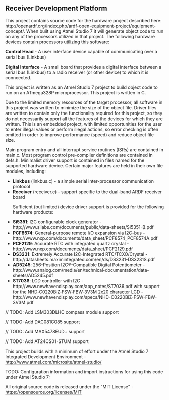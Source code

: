 <h2>Receiver Development Platform</h2>
This project contains source code for the hardware project described here: http://openardf.org/index.php/ardf-open-equipment-project/equipment-concept/. When built using Atmel Studio 7 it will generate object code to run on any of the processors utilized in that project. The following hardware devices contain processors utilizing this software:

<strong>Control Head</strong> - A user interface device capable of communicating over a serial bus (Linkbus)

<strong>Digital Interface</strong> - A small board that provides a digital interface between a serial bus (Linkbus) to a radio receiver (or other device) to which it is conncected.

This project is written as an Atmel Studio 7 project to build object code to run on an ATmega328P microprocessor. This project is written in C.

Due to the limited memory resources of the target processor, all software in this project was written to minimize the size of the object file. Driver files are written to contain only the functionality required for this project, so they do not necessarily support all the features of the devices for which they are written. This is an embedded project, with limited opportunities for the user to enter illegal values or perform illegal actions, so error checking is often omitted in order to improve performance (speed) and reduce object file size.

Main program entry and all interrupt service routines (ISRs) are contained in main.c. Most program control pre-compiler definitions are contained in defs.h. Minimalist driver support is contained in files named for the supported hardware device. Certain major features are held in their own file modules, including:
<ul>
 	<li><strong>Linkbus</strong> (linkbus.c) - a simple serial inter-processor communication protocol</li>
 	<li><strong>Receiver</strong> (receiver.c) - support specific to the dual-band ARDF receiver board</li>
</ul>
<ul>
Sufficient (but limited) device driver support is provided for the following hardware products:
</ul>
<ul>
 	<li><strong>Si5351</strong>: I2C configurable clock generator - http://www.silabs.com/documents/public/data-sheets/Si5351-B.pdf</li>
 	<li><strong>PCF8574</strong>: General-purpose remote I/O expansion via I2C-bus - http://www.nxp.com/documents/data_sheet/PCF8574_PCF8574A.pdf</li>
 	<li><strong>PCF2129</strong>: Accurate RTC with integrated quartz crystal - http://www.nxp.com/documents/data_sheet/PCF2129.pdf</li>
 	<li><strong>DS3231</strong>: Extremely Accurate I2C-Integrated RTC/TCXO/Crystal - http://datasheets.maximintegrated.com/en/ds/DS3231-DS3231S.pdf</li>
 	<li><strong>AD5245</strong>: 256-Position I2C®-Compatible Digital Potentiometer - http://www.analog.com/media/en/technical-documentation/data-sheets/AD5245.pdf</li>
 	<li><strong>ST7036</strong>: LCD controller with I2C - http://www.newhavendisplay.com/app_notes/ST7036.pdf
with support for the NHD‐C0220BiZ‐FSW‐FBW‐3V3M 2x20 character LCD - http://www.newhavendisplay.com/specs/NHD-C0220BiZ-FSW-FBW-3V3M.pdf</li>
</ul>
// TODO: Add LSM303DLHC compass module support

// TODO: Add DAC081C085 support

// TODO: Add MAX5478EUD+ support

// TODO: Add AT24CS01-STUM support

This project builds with a minimum of effort under the Atmel Studio 7 Integrated Development Environment - http://www.atmel.com/microsite/atmel-studio/

TODO: Configuration information and import instructions for using this code under Atmel Studio 7:

All original source code is released under the "MIT License" - https://opensource.org/licenses/MIT
